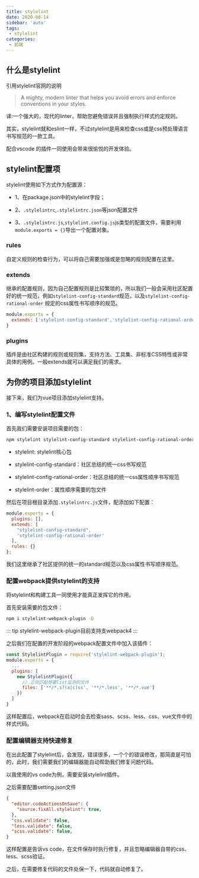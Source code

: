 ```yaml
---
title: stylelint
date: 2020-08-14
sidebar: 'auto'
tags:
 - stylelint
categories:
 - 前端
---
```


## 什么是stylelint

引用stylelint官网的说明

> A mighty, modern linter that helps you avoid errors and enforce conventions in your styles.

译:一个强大的，现代的linter，帮助您避免错误并且强制执行样式约定规则。

其实，stylelint就和eslint一样，不过stylelint是用来检查css或是css预处理语言书写规范的一款工具。

配合vscode 的插件一同使用会带来很愉悦的开发体验。

## stylelint配置项

stylelint使用如下方式作为配置源：

* 1、在package.json中的stylelint字段；

* 2、`.stylelintrc`,`.stylelintrc.json`等json配置文件

* 3、`.stylelintrc.js`,`stylelint.config.js`js类型的配置文件，需要利用`module.exports = {}`导出一个配置对象。

### rules

自定义规则的检查行为，可以将自己需要加强或是忽略的规则配置在这里。

### extends

继承的配置规则，因为自己配置规则是比较繁琐的，所以我们一般会采用社区配置好的统一规范，例如`stylelint-config-standard`规范，以及`stylelint-config-rational-order`
规定的css属性书写顺序的规范。

```js
module.exports = {
  extends: ['stylelint-config-standard','stylelint-config-rational-order']
}
```

### plugins

插件是由社区构建的规则或规则集，支持方法、工具集、非标准CSS特性或非常具体的用例。一般extends就可以满足我们的需求。

## 为你的项目添加stylelint

接下来，我们为vue项目添加stylelint支持。

### 1、编写stylelint配置文件

首先我们需要安装项目需要的包：

```bash
npm stylelint stylelint-config-standard stylelint-config-rational-order stylelint-order -D
```

* stylelint: stylelint核心包

* stylelint-config-standard：社区总结的统一css书写规范

* stylelint-config-rational-order：社区总结的统一css属性顺序书写规范

* stylelint-order：属性顺序需要的包文件

然后在项目根目录添加`.stylelintrc.js`文件，配添加如下配置：

```js
module.exports = {
  plugins: [],
  extends: [
    "stylelint-config-standard",
    'stylelint-config-rational-order'
  ],
  rules: {}
};
```

我们这里继承了社区提供的统一的standard规范以及css属性书写顺序规范。

### 配置webpack提供stylelint的支持

将stylelint和构建工具一同使用才能真正发挥它的作用。

首先安装需要的包文件：

```bash
npm i stylelint-webpack-plugin -D
```

::: tip
stylelint-webpack-plugin目前支持支webpack4
:::

之后我们在配置的开发阶段的webpack配置文件中加入该插件：

```js
const StylelintPlugin = require('stylelint-webpack-plugin');
module.exports = {
  ...
  plugins: [
    new StylelintPlugin({
      // 正则匹配想要lint监测的文件
      files: ['**/*.s?(a|c)ss', '**/*.less', '**/*.vue']
    })
  ]
}
```

这样配置后，webpack在启动时会去检查sass、scss、less、css、vue文件中的样式代码。

### 配置编辑器支持快速修复

在出此配置了stylelint后，会发现，错误很多，一个个的错误修改，那简直是可怕的，此时，我们需要我们的编辑器能自动帮助我们修复问题代码。

以我使用的vs code为例，需要安装stylelint插件。

之后需要配置setting.json文件

```json
{
  "editor.codeActionsOnSave": {
    "source.fixAll.stylelint": true,
  },
  "css.validate": false,
  "less.validate": false,
  "scss.validate": false,
}
```

这样配置是告诉vs code，在文件保存时执行修复，并且忽略编辑器自带的css、less、scss验证。

之后，在需要修复代码的文件处保一下，代码就自动修复了。
